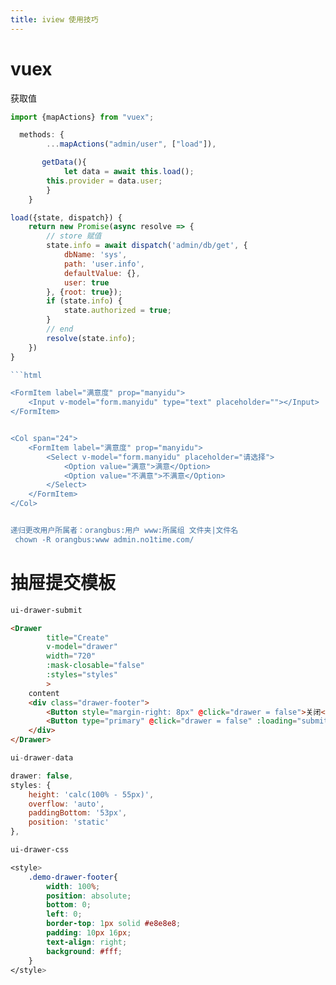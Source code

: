 ```yaml
---
title: iview 使用技巧
---
```


# vuex

获取值

```javascript
import {mapActions} from "vuex";

  methods: {
        ...mapActions("admin/user", ["load"]),

       getData(){
            let data = await this.load();
        this.provider = data.user; 
        }
    }
```

```javascript
load({state, dispatch}) {
    return new Promise(async resolve => {
        // store 赋值
        state.info = await dispatch('admin/db/get', {
            dbName: 'sys',
            path: 'user.info',
            defaultValue: {},
            user: true
        }, {root: true});
        if (state.info) {
            state.authorized = true;
        }
        // end
        resolve(state.info);
    })
}

```html

<FormItem label="满意度" prop="manyidu">    
    <Input v-model="form.manyidu" type="text" placeholder=""></Input>
</FormItem>


<Col span="24">
    <FormItem label="满意度" prop="manyidu">
        <Select v-model="form.manyidu" placeholder="请选择">
            <Option value="满意">满意</Option>
            <Option value="不满意">不满意</Option>
        </Select>
    </FormItem>
</Col>


递归更改用户所属者：orangbus:用户 www:所属组 文件夹|文件名
 chown -R orangbus:www admin.no1time.com/ 

```

# 抽屉提交模板

```html
ui-drawer-submit

<Drawer
        title="Create"
        v-model="drawer"
        width="720"
        :mask-closable="false"
        :styles="styles"
        >
    content
    <div class="drawer-footer">
        <Button style="margin-right: 8px" @click="drawer = false">关闭</Button>
        <Button type="primary" @click="drawer = false" :loading="submitting">保存</Button>
    </div>
</Drawer>    
```

```js
ui-drawer-data

drawer: false,
styles: {
    height: 'calc(100% - 55px)',
    overflow: 'auto',
    paddingBottom: '53px',
    position: 'static'
},
```

```css
ui-drawer-css

<style>
    .demo-drawer-footer{
        width: 100%;
        position: absolute;
        bottom: 0;
        left: 0;
        border-top: 1px solid #e8e8e8;
        padding: 10px 16px;
        text-align: right;
        background: #fff;
    }
</style>
```

